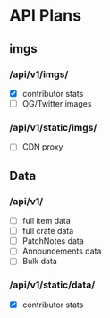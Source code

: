 # API Plans

## imgs
### /api/v1/imgs/
- [x] contributor stats
- [ ] OG/Twitter images
### /api/v1/static/imgs/
- [ ] CDN proxy

## Data
### /api/v1/
- [ ] full item data 
- [ ] full crate data
- [ ] PatchNotes data
- [ ] Announcements data
- [ ] Bulk data
### /api/v1/static/data/
- [x] contributor stats